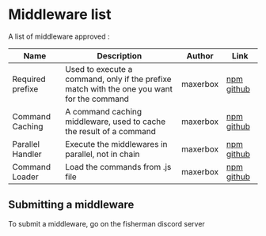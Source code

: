 # Middleware list

A list of middleware approved :

| Name | Description | Author | Link |
| ---- | ------------ | ----- | ----- |
| Required prefixe |  Used to execute a command, only if the prefixe match with the one you want for the command | maxerbox | [npm](https://www.npmjs.com/package/required-prefixe-fisherman) [github](https://github.com/maxerbox/required-prefixe-fisherman)
| Command Caching | A command caching middleware, used to cache the result of a command | maxerbox | [npm](https://www.npmjs.com/package/command-caching-fisherman) [github](https://github.com/maxerbox/command-caching-fisherman)
| Parallel Handler | Execute the middlewares in parallel, not in chain | maxerbox | [npm](https://www.npmjs.com/package/parallel-handle-fisherman) [github](https://github.com/maxerbox/parallel-handle-fisherman)
| Command Loader | Load the commands from .js file | maxerbox | [npm](https://www.npmjs.com/package/command-loader-fisherman) [github](https://github.com/maxerbox/command-loader-fisherman)

## Submitting a middleware

To submit a middleware, go on the fisherman discord server

